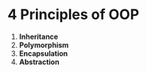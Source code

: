 # 4 Principles of OOP

1. **Inheritance**
2. **Polymorphism**
3. **Encapsulation**
4. **Abstraction**

